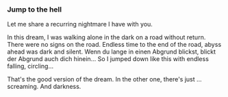 ### Jump to the hell

Let me share a recurring nightmare I have with you.

In this dream, I was walking alone in the dark on a road without return. There were no signs on the road. Endless time to the end of the road, abyss ahead was dark and silent. Wenn du lange in einen Abgrund blickst, blickt der Abgrund auch dich hinein... So I jumped down like this with endless falling, circling...

That's the good version of the dream. In the other one, there's just ... screaming. And darkness.